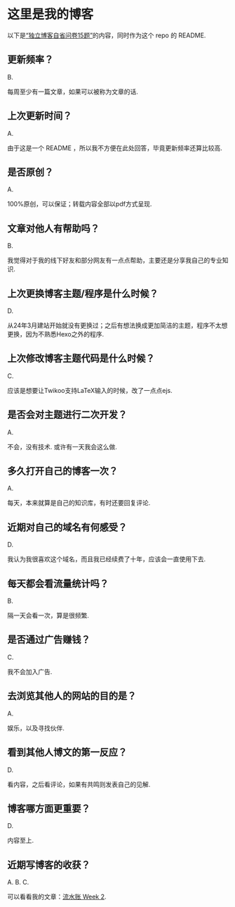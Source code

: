 # 这里是我的博客

以下是[“独立博客自省问卷15题”](https://yayu.net/4626.html)的内容，同时作为这个 repo 的 README.

## 更新频率？

B.

每周至少有一篇文章，如果可以被称为文章的话.

## 上次更新时间？

A.

由于这是一个 README ，所以我不方便在此处回答，毕竟更新频率还算比较高.

## 是否原创？

A.

100%原创，可以保证；转载内容全部以pdf方式呈现.

## 文章对他人有帮助吗？

B.

我觉得对于我的线下好友和部分网友有一点点帮助，主要还是分享我自己的专业知识.

## 上次更换博客主题/程序是什么时候？

D.

从24年3月建站开始就没有更换过；之后有想法换成更加简洁的主题，程序不太想更换，因为不熟悉Hexo之外的程序.

## 上次修改博客主题代码是什么时候？

C.

应该是想要让Twikoo支持LaTeX输入的时候，改了一点点ejs.

## 是否会对主题进行二次开发？

A.

不会，没有技术. 或许有一天我会这么做.

## 多久打开自己的博客一次？

A.

每天，本来就算是自己的知识库，有时还要回复评论.

## 近期对自己的域名有何感受？

D.

我认为我很喜欢这个域名，而且我已经续费了十年，应该会一直使用下去.

## 每天都会看流量统计吗？

B.

隔一天会看一次，算是很频繁.

## 是否通过广告赚钱？

C.

我不会加入广告.

## 去浏览其他人的网站的目的是？

A.

娱乐，以及寻找伙伴.

## 看到其他人博文的第一反应？

D.

看内容，之后看评论，如果有共鸣则发表自己的见解.

## 博客哪方面更重要？

D.

内容至上.

## 近期写博客的收获？

A. B. C.

可以看看我的文章：[流水账 Week 2](https://physnya.top/2024/09/21/weekly-2/).